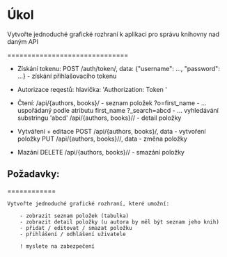 # Úkol
Vytvořte jednoduché grafické rozhraní k aplikaci pro správu knihovny nad daným API

==============================

* Získání tokenu:
    POST /auth/token/, data: {"username": ..., "password": ...} - získání přihlašovacího tokenu

* Autorizace reqestů:
    hlavička: 'Authorization: Token <token>'
    
* Čtení:
    /api/{authors, books}/ - seznam položek
            ?o=first_name - ... uspořádaný podle atributu first_name
            ?_search=abcd - ... vyhledávání substringu 'abcd'
    /api/{authors, books}/<id>/ - detail položky

* Vytváření + editace
    POST /api/{authors, books}/, data - vytvoření položky
    PUT /api/{authors, books}/<id>/, data - změna položky

* Mazání
    DELETE /api/{authors, books}/<id>/ - smazání položky

## Požadavky:
============

    Vytvořte jednoduché grafické rozhraní, které umožní:

        - zobrazit seznam položek (tabulka)
        - zobrazit detail položky (u autora by měl být seznam jeho knih)
        - přidat / editovat / smazat položku
        - přihlášení / odhlášení uživatele

        ! myslete na zabezpečení
